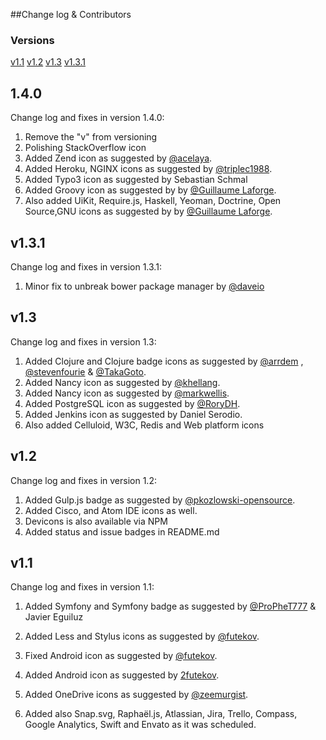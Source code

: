 ##Change log & Contributors

### Versions

[v1.1](#v1.1)
[v1.2](#v1.2)
[v1.3](#v1.3)
[v1.3.1](#v1.3.1)
## 1.4.0
Change log and fixes in version 1.4.0:
1. Remove the "v" from versioning
2. Polishing StackOverflow icon
3. Added Zend icon as suggested by [@acelaya](https://github.com/acelaya).
4. Added Heroku, NGINX icons as suggested by [@triplec1988](https://github.com/triplec1988). 
5. Added Typo3 icon as suggested by Sebastian Schmal
6. Added Groovy icon as suggested by by [@Guillaume Laforge](https://twitter.com/glaforge). 
7. Also added UiKit, Require.js, Haskell, Yeoman, Doctrine, Open Source,GNU icons as suggested by by [@Guillaume Laforge](https://twitter.com/glaforge). 

## v1.3.1

Change log and fixes in version 1.3.1:
1. Minor fix to unbreak bower package manager by [@daveio](https://github.com/daveio)

## v1.3

Change log and fixes in version 1.3:
1. Added Clojure and Clojure badge icons as suggested by [@arrdem](https://github.com/arrdem) , [@stevenfourie](https://github.com/stevenfourie) & [@TakaGoto](https://github.com/TakaGoto). 
2. Added Nancy icon as suggested by [@khellang](https://github.com/khellang).
3. Added Nancy icon as suggested by [@markwellis](https://github.com/markwellis).
4. Added PostgreSQL icon as suggested by [@RoryDH](https://github.com/RoryDH).
5. Added Jenkins icon as suggested by Daniel Serodio.
6. Also added Celluloid, W3C, Redis and Web platform icons

## v1.2

Change log and fixes in version 1.2:
1. Added Gulp.js badge as suggested by [@pkozlowski-opensource](https://github.com/pkozlowski-opensource). 
2. Added Cisco, and Atom IDE icons as well.
3. Devicons is also available via NPM 
4. Added status and issue badges in README.md

## v1.1

Change log and fixes in version 1.1:

1. Added Symfony and Symfony badge as suggested by [@ProPheT777](https://github.com/ProPheT777) & Javier Eguiluz 

2. Added Less and Stylus icons as suggested by [@futekov](https://github.com/futekov).
3. Fixed Android icon as suggested by [@futekov](https://github.com/futekov).
4. Added Android icon as suggested by [2futekov](https://github.com/futekov).
5. Added OneDrive icons as suggested by [@zeemurgist](https://github.com/zeemurgist).
6. Added also Snap.svg, Raphaël.js, Atlassian, Jira, Trello, Compass, Google Analytics, Swift and  Envato as it was scheduled.
